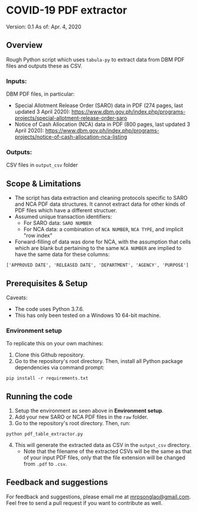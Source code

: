 # COVID-19 PDF extractor
Version: 0.1
As of: Apr. 4, 2020

## Overview
Rough Python script which uses `tabula-py` to extract data from DBM PDF files and outputs these as CSV.

### Inputs: 
DBM PDF files, in particular:

- Special Allotment Release Order (SARO) data in PDF (274 pages, last updated 3 April 2020): https://www.dbm.gov.ph/index.php/programs-projects/special-allotment-release-order-saro
- Notice of Cash Allocation (NCA) data in PDF (800 pages, last updated 3 April 2020):
https://www.dbm.gov.ph/index.php/programs-projects/notice-of-cash-allocation-nca-listing

### Outputs:
CSV files in `output_csv` folder

## Scope & Limitations
- The script has data extraction and cleaning protocols specific to SARO and NCA PDF data structures. It cannot extract data for other kinds of PDF files which have a different structuer.
- Assumed unique transaction identifiers:
    - For SARO data: `SARO NUMBER`
    - For NCA data: a combination of `NCA NUMBER`, `NCA TYPE`, and implicit "row index"
- Forward-filling of data was done for NCA, with the assumption that cells which are blank but pertaining to the same `NCA NUMBER` are implied to have the same data for these columns: 
```
['APPROVED DATE', 'RELEASED DATE', 'DEPARTMENT', 'AGENCY', 'PURPOSE']
```

## Prerequisites & Setup
Caveats:
- The code uses Python 3.7.6.
- This has only been tested on a Windows 10 64-bit machine.

### Environment setup
To replicate this on your own machines:

1. Clone this Github repository.
2. Go to the repository's root directory. Then, install all Python package dependencies via command prompt:
```
pip install -r requirements.txt
```

## Running the code
1. Setup the environment as seen above in **Environment setup**.
2. Add your new SARO or NCA PDF files in the `raw` folder. 
3. Go to the repository's root directory. Then, run:
```
python pdf_table_extractor.py
```
4. This will generate the extracted data as CSV in the `output_csv` directory.
    - Note that the filename of the extracted CSVs will be the same as that of your input PDF files, only that the file extension will be changed from `.pdf` to `.csv`.

## Feedback and suggestions
For feedback and suggestions, please email me at mrpsonglao@gmail.com. Feel free to send a pull request if you want to contribute as well.